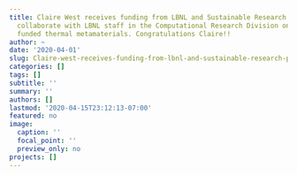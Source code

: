 ```yaml
---
title: Claire West receives funding from LBNL and Sustainable Research Pathways to
  collaborate with LBNL staff in the Computational Research Division on our NSF DMREF
  funded thermal metamaterials. Congratulations Claire!!
author: ~
date: '2020-04-01'
slug: Claire-west-receives-funding-from-lbnl-and-sustainable-research-pathways-to-collaborate-with-lbnl-staff-in-the-computational-research-division-on-our-nsf-dmref-funded-thermal-metamaterials-congratulations-claire
categories: []
tags: []
subtitle: ''
summary: ''
authors: []
lastmod: '2020-04-15T23:12:13-07:00'
featured: no
image:
  caption: ''
  focal_point: ''
  preview_only: no
projects: []
---
```


